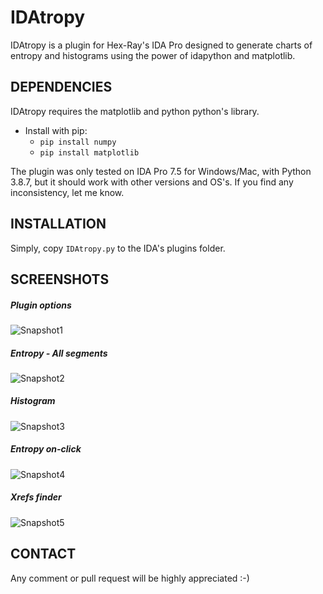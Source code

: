 # IDAtropy

IDAtropy is a plugin for Hex-Ray's IDA Pro designed to generate charts of entropy and histograms using the power of idapython and matplotlib.

## DEPENDENCIES

IDAtropy requires the matplotlib and python python's library. 

* Install with pip: 
    * `pip install numpy`
    * `pip install matplotlib`

The plugin was only tested on IDA Pro 7.5 for Windows/Mac, with Python 3.8.7, but it should work with other versions and OS's. If you find any inconsistency, let me know.

## INSTALLATION

Simply, copy `IDAtropy.py` to the IDA's plugins folder.

## SCREENSHOTS

##### Plugin options
![Snapshot1](https://user-images.githubusercontent.com/1675387/35856350-0c473678-0b36-11e8-9f84-3f5dbcd03522.png "Plugin options")
##### Entropy - All segments
![Snapshot2](https://user-images.githubusercontent.com/1675387/35856299-e5bed790-0b35-11e8-9d55-b75cfdf94556.png "Entropy - All segments")
##### Histogram
![Snapshot3](https://user-images.githubusercontent.com/1675387/35856690-07d9ddba-0b37-11e8-9445-7b2765cca446.png "Histogram")
##### Entropy on-click
![Snapshot4](https://user-images.githubusercontent.com/1675387/35856708-18d7a340-0b37-11e8-9643-9cf51a74a4d6.png "Entropy on-click")
##### Xrefs finder
![Snapshot5](https://user-images.githubusercontent.com/1675387/35856738-2e5bf2b6-0b37-11e8-9526-5e4908c49ac3.png "Xrefs")


## CONTACT

Any comment or pull request will be highly appreciated :-)

